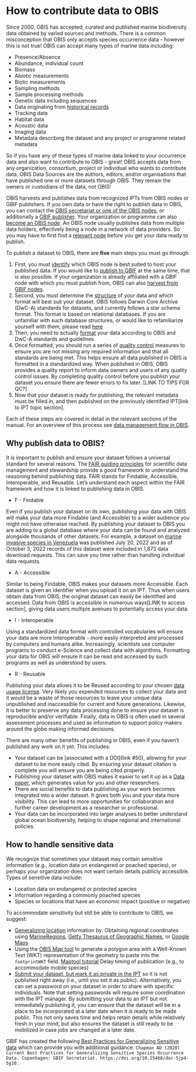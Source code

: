 # How to contribute data to OBIS

Since 2000, OBIS has accepted, curated and published marine biodiversity data obtained by varied sources and methods. There is a common misconception that OBIS only accepts species occurrence data - however this is not true! OBIS can accept many types of marine data including:

* Presence/Absence
* Abundance, individual count
* Biomass
* Abiotic measurements
* Biotic measurements
* Sampling methods
* Sample processing methods
* Genetic data including sequences
* Data originating from [historical records](common_formatissues.html)
* Tracking data
* Habitat data
* Acoustic data
* Imaging data
* Metadata describing the dataset and any project or programme related metadata

So if you have any of these types of marine data linked to your occurrence data and also want to contribute to OBIS - great! OBIS accepts data from any organization, consortium, project or individual who wants to contribute data. OBIS Data Sources are the authors, editors, and/or organisations that have published one or more datasets through OBIS. They remain the owners or custodians of the data, not OBIS! 

OBIS harvests and publishes data from recognized IPTs from OBIS nodes or GBIF publishers. If you own data or have the right to publish data in OBIS, you can contact the [OBIS secretariat or one of the OBIS nodes](https://obis.org/contact/), or additionally a [GBIF publisher](LINK). Your organization or programme can also [become an OBIS node](nodes.html). An OBIS node usually publishes data from multiple data holders, effectively being a node in a network of data providers. So you may have to first find a [relevant node](https://obis.org/contact/)  before you get your data ready to publish.

To publish a dataset to OBIS, there are **five** main steps you must go through. 

1. First, you must [identify](https://obis.org/contact/) which OBIS node is best suited to host your published data. If you would like to [publish to GBIF](data_sharing.html#simultaneous-publishing-to-gbif) at the same time, that is also possible. If your organization is already affiliated with a GBIF node with which you must publish from, OBIS can also [harvest from GBIF nodes](data_sharing.html#simultaneous-publishing-to-gbif).
2. Second, you must determine the [structure](formatting.html) of your data and which format will best suit your dataset. OBIS follows Darwin Core Archive (DwC-A) standards for datasets, and currently follows a star schema format. This format is based on relational databases. If you are unfamiliar with such database structures, or would like to refamiliarize yourself with them, please read [here](relational_db.html)
3. Then, you need to actually [format](formatting.html) your data according to OBIS and DwC-A standards and guidelines
4. Once formatted, you should run a series of [quality control](data_qc.md) measures to ensure you are not missing any required information and that all standards are being met. This helps ensure all data published in OBIS is formatted in a standardized way. When published in OBIS, OBIS provides a quality report to inform data owners and users of any quality control issues. By completing quality control before you publish your dataset you ensure there are fewer errors to fix later. [LINK TO TIPS FOR QC?]
5. Now that your dataset is ready for publishing, the relevant metadata must be filled in, and then published on the previously identified IPT[link to IPT topic section]. 

Each of these steps are covered in detail in the relevant sections of the manual. For an overview of this process see [data management flow in OBIS](data_standards.html).


## Why publish data to OBIS?
It is important to publish and ensure your dataset follows a universal standard for several reasons. The [FAIR guiding principles](https://www.nature.com/articles/sdata201618) for scientific data management and stewardship provide a good framework to understand the reasoning behind publishing data. FAIR stands for Findable, Accessible, Interoperable, and Reusable. Let’s understand each aspect within the FAIR framework and how it is linked to publishing data in OBIS.

* F - Findable

Even if you publish your dataset on its own, publishing your data with OBIS will make your data more Findable (and Accessible) to a wider audience you might not have otherwise reached. By publishing your dataset to OBIS you are adding to a global database where your data can be found and analyzed alongside thousands of other datasets. For example, a dataset on [marine invasive species in Venezuela](https://obis.org/dataset/98ea98e8-356b-4dd5-87c6-4eeb7e3cf588) was published July 20, 2022 and as of October 5, 2022 records of this dataset were included in 1,873 data download requests. This can save you time rather than handling individual data requests.

* A - Accessible

Similar to being Findable, OBIS makes your datasets more Accessible. Each dataset is given an identifier when you upload it on an IPT. Thus when users obtain data from OBIS, the original dataset can easily be identified and accessed. Data from OBIS is accessible in numerous ways[LINK to access section], giving data users multiple avenues to potentially access your data. 

* I - Interoperable

Using a standardized data format with controlled vocabularies will ensure your data are more Interoperable - more easily interpreted and processed by computers and humans alike. Increasingly, scientists use computer programs to conduct e-Science and collect data with algorithms. Formatting your data for OBIS will ensure it can be read and accessed by such programs as well as understood by users.

* R - Reusable

Publishing your data allows it to be Reused according to your chosen [data usage license](policy.html). Very likely you expended resources to collect your data and it would be a waste of those resources to leave your unique data unpublished and inaccessible for current and future generations. Likewise, it is better to preserve any data processing done to ensure your dataset is reproducible and/or verifiable. Finally, data in OBIS is often used in several assessment processes and used as information to support policy makers around the globe making informed decisions.

There are many other benefits of publishing in OBIS, even if you haven’t published any work on it yet. This includes: 

- Your dataset can be [associated with a DOI](link #50), allowing for your dataset to be more easily cited. By ensuring your dataset citation is complete you will ensure you are being cited properly.
- Publishing your dataset with OBIS makes it easier to set it up as a [Data paper](https://www.gbif.org/data-papers), which generates value for you and other researchers.
- There are social benefits to data publishing as your work becomes integrated into a wider dataset. It gives both you and your data more visibility. This can lead to more opportunities for collaboration and further career development as a researcher or professional.
- Your data can be incorporated into larger analyses to better understand global ocean biodiversity, helping to shape regional and international policies. 

## How to handle sensitive data
We recognize that sometimes your dataset may contain sensitive information (e.g., location data on endangered or poached species), or perhaps your organization does not want certain details publicly accessible. Types of sensitive data include:

* Location data on endangered or protected species
* Information regarding a commonly poached species
* Species or locations that have an economic impact (positive or negative)

To accommodate sensitivity but still be able to contribute to OBIS, we suggest:

* [Generalizing location](common_qc.html#uncertain-geolocation) information by:
Obtaining regional coordinates using [MarineRegions](http://www.marineregions.org/gazetteer.php?p=search), [Getty Thesaurus of Geographic Names](http://www.getty.edu/research/tools/vocabularies/tgn/), or [Google Maps](http://maps.google.com/)
* Using the [OBIS Map tool](https://obis.org/maptool/) to generate a polygon area with a Well-Known Text (WKT) representation of the geometry to paste into the `footprintWKT` field. [Maptool tutorial](LINK)
Delay timing of publication (e.g., to accommodate mobile species)
* [Submit your dataset, but mark it as private in the IPT](ipt.html) so it is not published right away (i.e., until you set it as public). Alternatively, you can set a password on your dataset in order to share with specific individuals. Note that setting passwords will require some coordination with the IPT manager. By submitting your data to an IPT but not immediately publishing it, you can ensure that the dataset will be in a place to be incorporated at a later date when it is ready to be made public. This not only saves time and helps retain details while relatively fresh in your mind, but also ensures the dataset is still ready to be mobilized in case jobs are changed at a later date.

GBIF has created the following [Best Practices for Generalizing Sensitive data](https://docs.gbif.org/sensitive-species-best-practices/master/en/) which can provide you with additional guidance.
`Chapman AD (2020) Current Best Practices for Generalizing Sensitive Species Occurrence Data. Copenhagen: GBIF Secretariat. https://doi.org/10.15468/doc-5jp4-5g10.`

